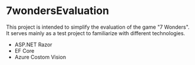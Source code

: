 # 7wondersEvaluation
This project is intended to simplify the evaluation of the game "7 Wonders". It serves mainly as a test project to familiarize with different technologies.
- ASP.NET Razor
- EF Core
- Azure Costom Vision
